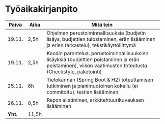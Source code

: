 # Työaikakirjanpito

**Päivä** | **Aika** | **Mitä tein** 
------------ | ------------- | -------------
19.11. | 2,5h | Ohjelman perustoiminnallisuuksia (budjetin lisäys, budjettien tulostaminen, erän lisääminen ja erien tarkastelu), tekstikäyttöliittymä
19.11. | 2,5h | Koodin parantelua, perustoiminnallisuuksien lisäyksiä (budjettien poistaminen ja erän poistaminen), viikon vaatimusten toteutusta (Checkstyle, paketointi)
25.11. | 6h | Tietokannan (Spring Boot & H2) toteuttamisen tutkiminen ja pienimuotoinen kokeilu (ei commitoitu), testien lisääminen
26.11. | 0,5h | Repon siistiminen, arkkitehtuurikuvauksen lisääminen
**Yht.** | 11,5h |
